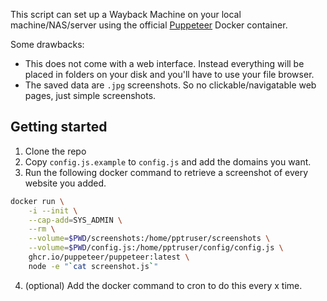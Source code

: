 This script can set up a Wayback Machine on your local machine/NAS/server using the official [Puppeteer](https://github.com/puppeteer/puppeteer) Docker container.

Some drawbacks:
- This does not come with a web interface. Instead everything will be placed in folders on your disk and you'll have to use your file browser.
- The saved data are `.jpg` screenshots. So no clickable/navigatable web pages, just simple screenshots.

## Getting started

1. Clone the repo
2. Copy `config.js.example` to `config.js` and add the domains you want.
3. Run the following docker command to retrieve a screenshot of every website you added.
```bash
docker run \
    -i --init \
    --cap-add=SYS_ADMIN \
    --rm \
    --volume=$PWD/screenshots:/home/pptruser/screenshots \
    --volume=$PWD/config.js:/home/pptruser/config/config.js \
    ghcr.io/puppeteer/puppeteer:latest \
    node -e "`cat screenshot.js`"
```
4. (optional) Add the docker command to cron to do this every x time.
